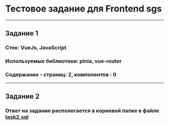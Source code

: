 # Тестовое задание для Frontend sgs

---

## Задание 1

### Стек: VueJs, JavaScript

### Используемые библиотеки: pinia, vue-router

### Содержание - страниц: 2, компонентов : 0

---

## Задание 2

### Ответ на задание распологается в корневой папке в файле [task2.sql](/task2.sql)
